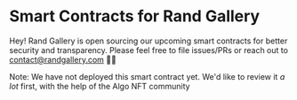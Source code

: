 # Smart Contracts for Rand Gallery

Hey! Rand Gallery is open sourcing our upcoming smart contracts for better security and transparency. Please feel free to file issues/PRs or reach out to contact@randgallery.com 🧑‍💻

Note: We have not deployed this smart contract yet. We'd like to review it _a lot_ first, with the help of the Algo NFT community
